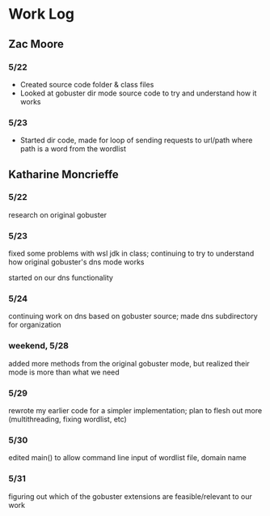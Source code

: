 # Work Log

## Zac Moore

### 5/22

- Created source code folder & class files
- Looked at gobuster dir mode source code to try and understand how it works

### 5/23

- Started dir code, made for loop of sending requests to url/path where path is a word from the wordlist


## Katharine Moncrieffe

### 5/22
research on original gobuster

### 5/23
fixed some problems with wsl jdk in class; continuing to try to understand how original gobuster's dns mode works

started on our dns functionality

### 5/24
continuing work on dns based on gobuster source; made dns subdirectory for organization

### weekend, 5/28
added more methods from the original gobuster mode, but realized their mode is more than what we need

### 5/29
rewrote my earlier code for a simpler implementation; plan to flesh out more (multithreading, fixing wordlist, etc)

### 5/30
edited main() to allow command line input of wordlist file, domain name

### 5/31
figuring out which of the gobuster extensions are feasible/relevant to our work